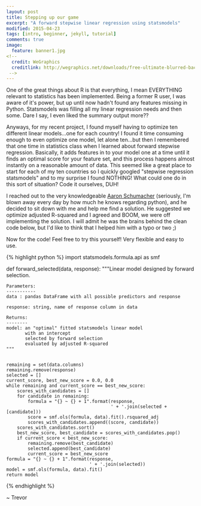 ```yaml
---
layout: post
title: Stepping up our game
excerpt: "A forward stepwise linear regression using statsmodels"
modified: 2015-04-23
tags: [intro, beginner, jekyll, tutorial]
comments: true
image:
  feature: banner1.jpg
<!-- 
  credit: WeGraphics
  creditlink: http://wegraphics.net/downloads/free-ultimate-blurred-background-pack/
 -->
---
```


One of the great things about R is that everything, I mean EVERYTHING relevant to statistics has been implemented.  Being a former R user, I was aware of it's power, but up until now hadn't found any features missing in Python.  Statsmodels was filling all my linear regression needs and then some.  Dare I say, I even liked the summary output more??

Anyways, for my recent project, I found myself having to optimize ten
different linear models...one for each country!  I found it time consuming enough to even optimize one model, let alone ten...but then I remembered that one time in statistics class when I learned about forward stepwise regression.  Basically, it adds features in to your model one at a time until it finds an optimal score for your feature set, and this process happens almost instantly on a reasonable amount
 of data.  This seemed like a great place to start for each of my ten countries
so I quickly googled "stepwise regression statsmodels" and to my surprise I found NOTHING!  What could one do in this sort of situation?  Code it ourselves, DUH!

I reached out to the very knowledgeable [Aaron Schumacher][1] (seriously, I'm blown away every day by how much he knows regarding python), and he decided to sit down with me and help me find a solution.  He suggested we optimize adjusted R-squared and I agreed and BOOM, we were off implementing the solution.  I will admit he was the  brains behind the clean code below, but I'd like to think that I helped him with a typo or two ;)

Now for the code!  Feel free to try this yourself!  Very flexible and easy to use.


{% highlight python %}
import statsmodels.formula.api as smf

def forward_selected(data, response):
    """Linear model designed by forward selection.

    Parameters:
    -----------
    data : pandas DataFrame with all possible predictors and response

    response: string, name of response column in data

    Returns:
    --------
    model: an "optimal" fitted statsmodels linear model
           with an intercept
           selected by forward selection
           evaluated by adjusted R-squared
    """


    remaining = set(data.columns)
    remaining.remove(response)
    selected = []
    current_score, best_new_score = 0.0, 0.0
    while remaining and current_score == best_new_score:
        scores_with_candidates = []
        for candidate in remaining:
            formula = "{} ~ {} + 1".format(response,
                                           ' + '.join(selected + [candidate]))
            score = smf.ols(formula, data).fit().rsquared_adj
            scores_with_candidates.append((score, candidate))
        scores_with_candidates.sort()
        best_new_score, best_candidate = scores_with_candidates.pop()
        if current_score < best_new_score:
            remaining.remove(best_candidate)
            selected.append(best_candidate)
            current_score = best_new_score
    formula = "{} ~ {} + 1".format(response,
                                   ' + '.join(selected))
    model = smf.ols(formula, data).fit()
    return model
{% endhighlight %}

~ Trevor

[1]: http://http://planspace.org/
